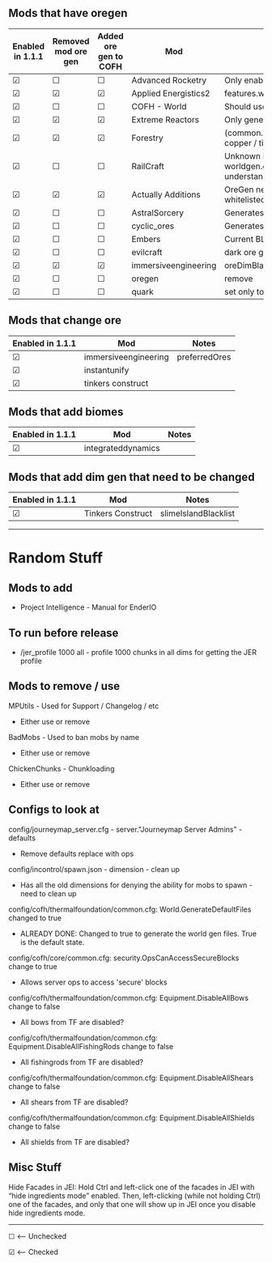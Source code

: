 ## Mods that have oregen

Enabled in 1.1.1 | Removed mod ore gen | Added ore gen to COFH | Mod | Notes
---------------- | ------------------- | --------------------- | --- | -----
&#9745; | &#9744; | &#9744; | Advanced Rocketry | Only enabled for dimensions it creates
&#9745; | &#9745; | &#9745; | Applied Energistics2 | features.world.CertusQuartzWorldGen
&#9745; | &#9744; | &#9744; | COFH - World | Should use this as main generator
&#9745; | &#9745; | &#9745; | Extreme Reactors | Only generates in overworld
&#9745; | &#9745; | &#9745; | Forestry | (common.cfg) Generates apatite / copper / tin in all dims
&#9745; | &#9744; | &#9744; | RailCraft | Unknown if it will effect - need to worldgen.generate.skyGen = true to understand
&#9745; | &#9745; | &#9745; | Actually Additions | OreGen needs to have the dim's whitelisted
&#9745; | &#9744; | &#9744; | AstralSorcery | Generates only in dim 0
&#9745; | &#9744; | &#9744; | cyclic_ores | Generates ores - TBD
&#9745; | &#9744; | &#9744; | Embers | Current BLACKLIST 0 -1 1
&#9745; | &#9744; | &#9744; | evilcraft | dark ore gen
&#9745; | &#9745; | &#9745; | immersiveengineering | oreDimBlacklist
&#9745; | &#9744; | &#9744; | oregen | remove
&#9745; | &#9744; | &#9744; | quark | set only to overworld

## Mods that change ore

Enabled in 1.1.1 | Mod | Notes
---------------- | --- | -----
&#9745; | immersiveengineering | preferredOres
&#9745; | instantunify | 
&#9745; | tinkers construct | 

## Mods that add biomes

Enabled in 1.1.1 | Mod | Notes
---------------- | --- | -----
&#9745; | integrateddynamics |

## Mods that add dim gen that need to be changed

Enabled in 1.1.1 | Mod | Notes
---------------- | --- | -----
&#9745; | Tinkers Construct | slimeIslandBlacklist

-----

# Random Stuff

## Mods to add
 * Project Intelligence - Manual for EnderIO

## To run before release
 * /jer_profile 1000 all - profile 1000 chunks in all dims for getting the JER profile

## Mods to remove / use

MPUtils - Used for Support / Changelog / etc
 * Either use or remove

BadMobs - Used to ban mobs by name
 * Either use or remove  

ChickenChunks - Chunkloading
 * Either use or remove

## Configs to look at

config/journeymap_server.cfg - server."Journeymap Server Admins" - defaults
 * Remove defaults replace with ops

config/incontrol/spawn.json - dimension - clean up
 * Has all the old dimensions for denying the ability for mobs to spawn - need to clean up

config/cofh/thermalfoundation/common.cfg: World.GenerateDefaultFiles changed to true
 * ALREADY DONE: Changed to true to generate the world gen files. True is the default state.

config/cofh/core/common.cfg: security.OpsCanAccessSecureBlocks change to true 
 * Allows server ops to access 'secure' blocks

config/cofh/thermalfoundation/common.cfg: Equipment.DisableAllBows change to false
 * All bows from TF are disabled?

config/cofh/thermalfoundation/common.cfg: Equipment.DisableAllFishingRods change to false
 * All fishingrods from TF are disabled?

config/cofh/thermalfoundation/common.cfg: Equipment.DisableAllShears change to false
 * All shears from TF are disabled?

config/cofh/thermalfoundation/common.cfg: Equipment.DisableAllShields change to false
 * All shields from TF are disabled?

## Misc Stuff

Hide Facades in JEI: Hold Ctrl and left-click one of the facades in JEI with “hide ingredients mode” enabled. Then, left-clicking (while not holding Ctrl) one of the facades, and only that one will show up in JEI once you disable hide ingredients mode.




-----

&#9744; <-- Unchecked

&#9745; <-- Checked

